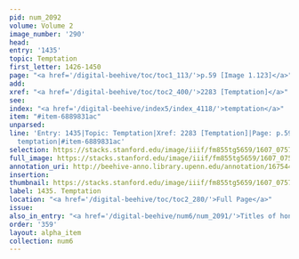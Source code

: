 ```yaml
---
pid: num_2092
volume: Volume 2
image_number: '290'
head:
entry: '1435'
topic: Temptation
first_letter: 1426-1450
page: "<a href='/digital-beehive/toc/toc1_113/'>p.59 [Image 1.123]</a>"
add:
xref: "<a href='/digital-beehive/toc/toc2_400/'>2283 [Temptation]</a>"
see:
index: "<a href='/digital-beehive/index5/index_4118/'>temptation</a>"
item: "#item-6889831ac"
unparsed:
line: 'Entry: 1435|Topic: Temptation|Xref: 2283 [Temptation]|Page: p.59 [Image 1.123]|Index:
  temptation|#item-6889831ac'
selection: https://stacks.stanford.edu/image/iiif/fm855tg5659/1607_0757/940,4372,2740,722/full/0/default.jpg
full_image: https://stacks.stanford.edu/image/iiif/fm855tg5659/1607_0757/full/full/0/default.jpg
annotation_uri: http://beehive-anno.library.upenn.edu/annotation/1675444867156
insertion:
thumbnail: https://stacks.stanford.edu/image/iiif/fm855tg5659/1607_0757/940,4372,600,180/250,/0/default.jpg
label: 1435. Temptation
location: "<a href='/digital-beehive/toc/toc2_280/'>Full Page</a>"
issue:
also_in_entry: "<a href='/digital-beehive/num6/num_2091/'>Titles of honour</a>"
order: '359'
layout: alpha_item
collection: num6
---
```

